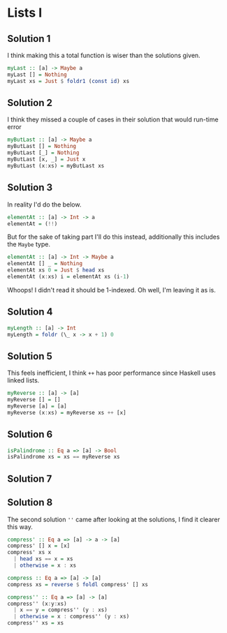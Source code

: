 # Lists I
## Solution 1
I think making this a total function is wiser than the solutions given.
```haskell
myLast :: [a] -> Maybe a
myLast [] = Nothing
myLast xs = Just $ foldr1 (const id) xs
```

## Solution 2
I think they missed a couple of cases in their solution that would run-time error
```haskell
myButLast :: [a] -> Maybe a
myButLast [] = Nothing
myButLast [_] = Nothing
myButLast [x, _] = Just x
myButLast (x:xs) = myButLast xs
```

## Solution 3
In reality I'd do the below.
```haskell
elementAt :: [a] -> Int -> a
elementAt = (!!)
```

But for the sake of taking part I'll do this instead, additionally
this includes the `Maybe` type.
```haskell
elementAt :: [a] -> Int -> Maybe a
elementAt [] _ = Nothing
elementAt xs 0 = Just $ head xs
elementAt (x:xs) i = elementAt xs (i-1)
```
Whoops! I didn't read it should be 1-indexed. Oh well, I'm leaving it
as is.

## Solution 4
```haskell
myLength :: [a] -> Int
myLength = foldr (\_ x -> x + 1) 0
```

## Solution 5
This feels inefficient, I think `++` has poor performance since Haskell
uses linked lists.

```haskell
myReverse :: [a] -> [a]
myReverse [] = []
myReverse [a] = [a]
myReverse (x:xs) = myReverse xs ++ [x]
```

## Solution 6

```haskell
isPalindrome :: Eq a => [a] -> Bool
isPalindrome xs = xs == myReverse xs
```

## Solution 7
## Solution 8
The second solution `''` came after looking at the solutions, I find it clearer this
way.
```haskell
compress' :: Eq a => [a] -> a -> [a]
compress' [] x = [x]
compress' xs x
  | head xs == x = xs
  | otherwise = x : xs

compress :: Eq a => [a] -> [a]
compress xs = reverse $ foldl compress' [] xs

compress'' :: Eq a => [a] -> [a]
compress'' (x:y:xs)
  | x == y = compress'' (y : xs)
  | otherwise = x : compress'' (y : xs)
compress'' xs = xs
```

